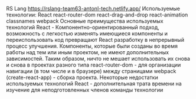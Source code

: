 RS Lang
https://rslang-team63-antonl-tech.netlify.app/
Используемые технологии:
React
react-router-dom
react-drag-and-drop
react-animation
classnames
webpack
Основные преимущества используемых технологий
React - Компонентно-ориентированный подход, возможность с легкостью изменять имеющиеся компоненты и переиспользовать код превращают React разработку в непрерывный процесс улучшения. Компоненты, которые были созданы во время работы над тем или иным проектом, не имеют дополнительных зависимостей. Таким образом, ничто не мешает использовать их снова и снова в проектах разного типа
react-router-dom - для организации навигации (в том числе и в браузере) между страницами
webpack (create-react-app) - сборка проекта.
Некоторые недостатки используемых технологий
React - дополнительная трата времени на изучение для неподготовленных членов команды технологии
